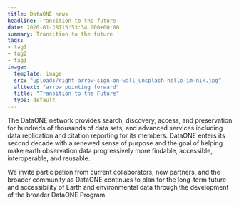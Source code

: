 ```yaml
---
title: DataONE news
headline: Transition to the future
date: 2020-01-28T15:53:34.000+00:00
summary: Transition to the future
tags:
- tag1
- tag2
- tag3
image:
  template: image
  src: "uploads/right-arrow-sign-on-wall_unsplash-hello-im-nik.jpg"
  alttext: "arrow pointing forward"
  title: "Transition to the Future"
  type: default
---
```


The DataONE network provides search, discovery, access, and preservation for hundreds of thousands of data sets, and advanced services including data replication and citation reporting for its members. DataONE enters its second decade with a renewed sense of purpose and the goal of helping make earth observation data progressively more findable, accessible, interoperable, and reusable.

We invite participation from current collaborators, new partners, and the broader community as DataONE continues to plan for the long-term future and accessibility of Earth and environmental data through the development of the broader DataONE Program.
